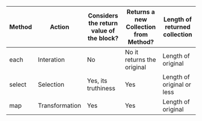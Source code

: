 Method | Action | Considers the return value of the block? | Returns a new Collection from Method? | Length of returned collection 
------------ | ------------- | -------------- | --------------- | -----------------
each | Interation | No | No it returns the original | Length of original
select | Selection | Yes, its truthiness | Yes | Length of original or less
map | Transformation | Yes | Yes | Length of original

